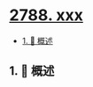 # [2788. xxx](https://github.com/Tdahuyou/TNotes.leetcode/tree/main/notes/2788.%20xxx)

<!-- region:toc -->

- [1. 📝 概述](#1--概述)

<!-- endregion:toc -->

## 1. 📝 概述
